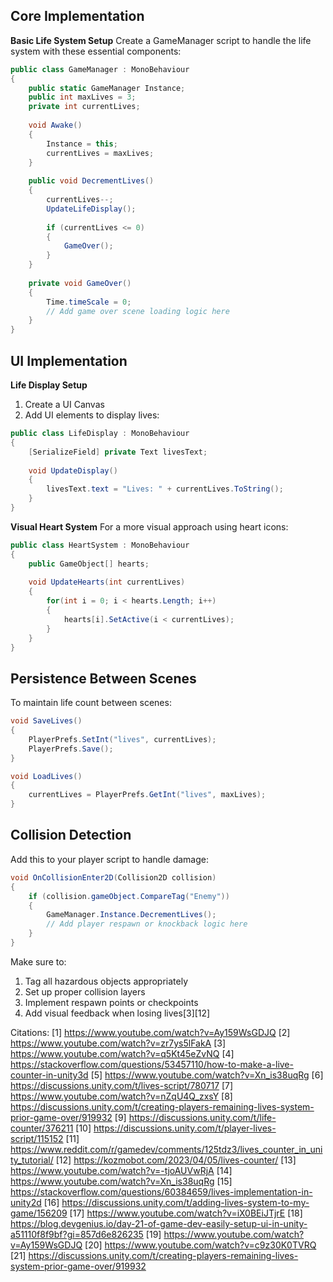 ## Core Implementation

**Basic Life System Setup**
Create a GameManager script to handle the life system with these essential components:
```csharp
public class GameManager : MonoBehaviour
{
    public static GameManager Instance;
    public int maxLives = 3;
    private int currentLives;
    
    void Awake()
    {
        Instance = this;
        currentLives = maxLives;
    }
    
    public void DecrementLives()
    {
        currentLives--;
        UpdateLifeDisplay();
        
        if (currentLives <= 0)
        {
            GameOver();
        }
    }
    
    private void GameOver()
    {
        Time.timeScale = 0;
        // Add game over scene loading logic here
    }
}
```

## UI Implementation

**Life Display Setup**
1. Create a UI Canvas
2. Add UI elements to display lives:
```csharp
public class LifeDisplay : MonoBehaviour
{
    [SerializeField] private Text livesText;
    
    void UpdateDisplay()
    {
        livesText.text = "Lives: " + currentLives.ToString();
    }
}
```

**Visual Heart System**
For a more visual approach using heart icons:
```csharp
public class HeartSystem : MonoBehaviour
{
    public GameObject[] hearts;
    
    void UpdateHearts(int currentLives)
    {
        for(int i = 0; i < hearts.Length; i++)
        {
            hearts[i].SetActive(i < currentLives);
        }
    }
}
```

## Persistence Between Scenes

To maintain life count between scenes:
```csharp
void SaveLives()
{
    PlayerPrefs.SetInt("lives", currentLives);
    PlayerPrefs.Save();
}

void LoadLives()
{
    currentLives = PlayerPrefs.GetInt("lives", maxLives);
}
```

## Collision Detection

Add this to your player script to handle damage:
```csharp
void OnCollisionEnter2D(Collision2D collision)
{
    if (collision.gameObject.CompareTag("Enemy"))
    {
        GameManager.Instance.DecrementLives();
        // Add player respawn or knockback logic here
    }
}
```

Make sure to:
1. Tag all hazardous objects appropriately
2. Set up proper collision layers
3. Implement respawn points or checkpoints
4. Add visual feedback when losing lives[3][12]

Citations:
[1] https://www.youtube.com/watch?v=Ay159WsGDJQ
[2] https://www.youtube.com/watch?v=zr7ys5lFakA
[3] https://www.youtube.com/watch?v=q5Kt45eZvNQ
[4] https://stackoverflow.com/questions/53457110/how-to-make-a-live-counter-in-unity3d
[5] https://www.youtube.com/watch?v=Xn_is38uqRg
[6] https://discussions.unity.com/t/lives-script/780717
[7] https://www.youtube.com/watch?v=nZqU4Q_zxsY
[8] https://discussions.unity.com/t/creating-players-remaining-lives-system-prior-game-over/919932
[9] https://discussions.unity.com/t/life-counter/376211
[10] https://discussions.unity.com/t/player-lives-script/115152
[11] https://www.reddit.com/r/gamedev/comments/125tdz3/lives_counter_in_unity_tutorial/
[12] https://kozmobot.com/2023/04/05/lives-counter/
[13] https://www.youtube.com/watch?v=-tjoAUVwRjA
[14] https://www.youtube.com/watch?v=Xn_is38uqRg
[15] https://stackoverflow.com/questions/60384659/lives-implementation-in-unity2d
[16] https://discussions.unity.com/t/adding-lives-system-to-my-game/156209
[17] https://www.youtube.com/watch?v=iX0BEiJTjrE
[18] https://blog.devgenius.io/day-21-of-game-dev-easily-setup-ui-in-unity-a51110f8f9bf?gi=857d6e826235
[19] https://www.youtube.com/watch?v=Ay159WsGDJQ
[20] https://www.youtube.com/watch?v=c9z30K0TVRQ
[21] https://discussions.unity.com/t/creating-players-remaining-lives-system-prior-game-over/919932